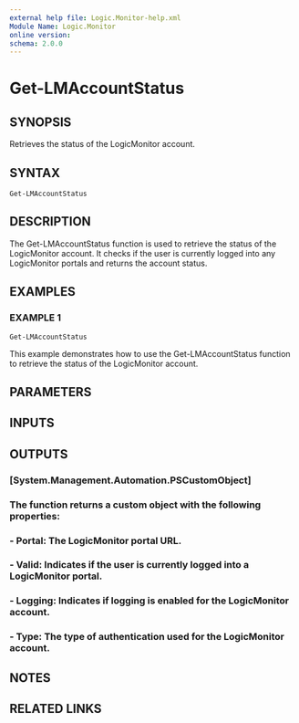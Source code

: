 ```yaml
---
external help file: Logic.Monitor-help.xml
Module Name: Logic.Monitor
online version:
schema: 2.0.0
---
```


# Get-LMAccountStatus

## SYNOPSIS
Retrieves the status of the LogicMonitor account.

## SYNTAX

```
Get-LMAccountStatus
```

## DESCRIPTION
The Get-LMAccountStatus function is used to retrieve the status of the LogicMonitor account.
It checks if the user is currently logged into any LogicMonitor portals and returns the account status.

## EXAMPLES

### EXAMPLE 1
```
Get-LMAccountStatus
```

This example demonstrates how to use the Get-LMAccountStatus function to retrieve the status of the LogicMonitor account.

## PARAMETERS

## INPUTS

## OUTPUTS

### [System.Management.Automation.PSCustomObject]
### The function returns a custom object with the following properties:
### - Portal: The LogicMonitor portal URL.
### - Valid: Indicates if the user is currently logged into a LogicMonitor portal.
### - Logging: Indicates if logging is enabled for the LogicMonitor account.
### - Type: The type of authentication used for the LogicMonitor account.
## NOTES

## RELATED LINKS
